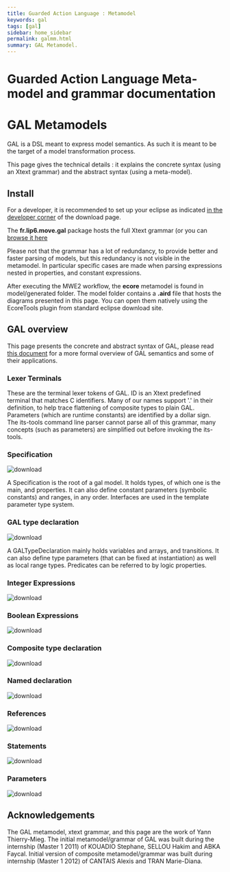 ```yaml
---
title: Guarded Action Language : Metamodel
keywords: gal
tags: [gal]
sidebar: home_sidebar
permalink: galmm.html
summary: GAL Metamodel.
---
```


# Guarded Action Language Meta-model and grammar documentation

# GAL Metamodels

GAL is a DSL meant to express model semantics. As such it is meant to be the target of a model transformation process.

This page gives the technical details : it explains the concrete syntax (using an Xtext grammar) and the abstract syntax (using a meta-model).

## Install

For a developer, it is recommended to set up your eclipse as indicated [in the developer corner](devinstall.md) of the download page.

The **fr.lip6.move.gal** package hosts the full Xtext grammar (or you can [browse it here](https://github.com/lip6/ITSTools/blob/master/fr.lip6.move.gal/src/fr/lip6/move/Gal.xtext)

Please not that the grammar has a lot of redundancy, to provide better and faster parsing of models, but
this redundancy is not visible in the metamodel. In particular specific cases are made when parsing
expressions nested in properties, and constant expressions.

After executing the MWE2 workflow, the __ecore__ metamodel is found in model/generated folder. 
The model folder contains a __.aird__ file that hosts the diagrams presented in this page. 
You can open them natively using the EcoreTools plugin from standard eclipse download site.

## GAL overview

This page presents the concrete and abstract syntax of GAL, please read [this document](https://media.githubusercontent.com/media/lip6/ITSTools-web/master/files/gal.pdf) for a more formal overview of GAL semantics and some of their applications.

### Lexer Terminals

These are the terminal lexer tokens of GAL. ID is an Xtext predefined terminal that matches C identifiers. 
Many of our names support '.' in their definition, to help trace flattening of composite types to plain GAL. 
Parameters (which are runtime constants) are identified by a dollar sign. 
The its-tools command line parser cannot parse all of this grammar, many concepts (such as parameters) are simplified out before invoking the its-tools.

### Specification

![download](metamodel/specification.jpg) 

A Specification is the root of a gal model. It holds types, of which one is the main, and properties. It can also define constant parameters (symbolic constants) and ranges, in any order. Interfaces are used in the template parameter type system.

### GAL type declaration

![download](metamodel/gal.jpg) 

A GALTypeDeclaration mainly holds variables and arrays, and transitions. It can also define type parameters (that can be fixed at instantiation) as well as local range types. Predicates can be referred to by logic properties.

### Integer Expressions

![download](metamodel/intexpressions.jpg) 

### Boolean Expressions

![download](metamodel/boolexpression.jpg) 

### Composite type declaration

![download](metamodel/composite.jpg) 

### Named declaration

![download](metamodel/namedDeclaration.jpg) 

### References

![download](metamodel/reference.jpg) 

### Statements

![download](metamodel/Statement.jpg) 

### Parameters

![download](metamodel/parameters.jpg) 

## Acknowledgements

The GAL metamodel, xtext grammar, and this page are the work of Yann Thierry-Mieg. 
The initial metamodel/grammar of GAL was built during the internship (Master 1 2011) of KOUADIO Stephane, SELLOU Hakim and ABKA Faycal. 
Initial version of composite metamodel/grammar was built during internship (Master 1 2012) of CANTAIS Alexis and TRAN Marie-Diana.


